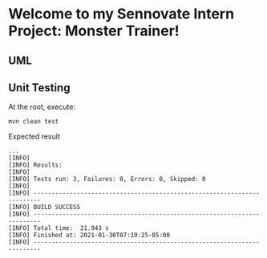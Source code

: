 # Welcome to my Sennovate Intern Project: Monster Trainer!

## UML

## Unit Testing
At the root, execute:
```
mvn clean test
```
Expected result
```
...
[INFO]
[INFO] Results:
[INFO]
[INFO] Tests run: 3, Failures: 0, Errors: 0, Skipped: 0
[INFO]
[INFO] ------------------------------------------------------------------------
[INFO] BUILD SUCCESS
[INFO] ------------------------------------------------------------------------
[INFO] Total time:  21.943 s
[INFO] Finished at: 2021-01-30T07:19:25-05:00
[INFO] ------------------------------------------------------------------------
```

